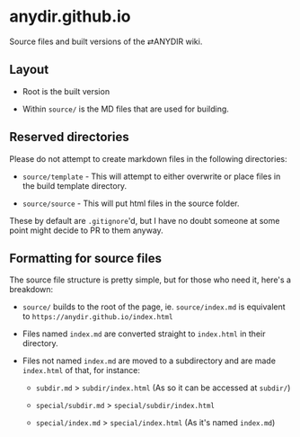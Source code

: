# anydir.github.io
Source files and built versions of the ⇄ANYDIR wiki.

## Layout

* Root is the built version

* Within ``source/`` is the MD files that are used for building.

## Reserved directories

Please do not attempt to create markdown files in the following directories:

* ``source/template`` - This will attempt to either overwrite or place files in the build template directory.

* ``source/source`` - This will put html files in the source folder.

These by default are ``.gitignore``'d, but I have no doubt someone at some point might decide to PR to them anyway.

## Formatting for source files

The source file structure is pretty simple, but for those who need it, here's a breakdown:

* ``source/`` builds to the root of the page, ie. ``source/index.md`` is equivalent to ``https://anydir.github.io/index.html``

* Files named ``index.md`` are converted straight to ``index.html`` in their directory.

* Files not named ``index.md`` are moved to a subdirectory and are made ``index.html`` of that, for instance:

  * ``subdir.md`` > ``subdir/index.html`` (As so it can be accessed at ``subdir/``)
  
  * ``special/subdir.md`` > ``special/subdir/index.html``
  
  * ``special/index.md`` > ``special/index.html`` (As it's named ``index.md``)
